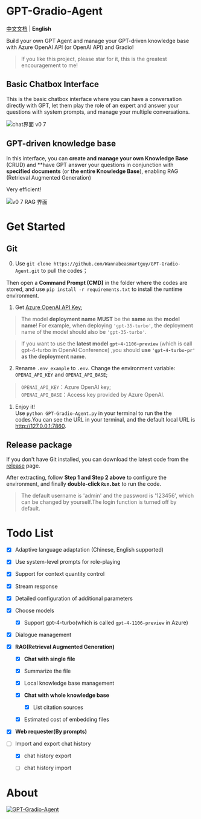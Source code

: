 # GPT-Gradio-Agent  

[中文文档](README_zh-cn.md) | **English**

Build your own GPT Agent and manage your GPT-driven knowledge base with Azure OpenAI API (or OpenAI API) and Gradio! 

> If you like this project, please star for it, this is the greatest encouragement to me!

## Basic Chatbox Interface

This is the basic chatbox interface where you can have a conversation directly with GPT, let them play the role of an expert and answer your questions with system prompts, and manage your multiple conversations.

![chat界面 v0 7](https://github.com/Wannabeasmartguy/GPT-Gradio-Agent/assets/107250451/dfbcd600-075c-4306-8a3b-b87a50290316)

## GPT-driven knowledge base

In this interface, you can **create and manage your own Knowledge Base** (CRUD) and **have GPT answer your questions in conjunction with **specified documents** (or **the entire Knowledge Base**), enabling RAG (Retrieval Augmented Generation)

Very efficient!

![v0 7 RAG 界面](https://github.com/Wannabeasmartguy/GPT-Gradio-Agent/assets/107250451/903ef0ba-20f4-449e-ac31-654953b930ba)

# Get Started

## Git

0. Use `git clone https://github.com/Wannabeasmartguy/GPT-Gradio-Agent.git` to pull the codes；

Then open a **Command Prompt (CMD)** in the folder where the codes are stored, and use `pip install -r requirements.txt` to install the runtime environment.

1. Get [Azure OpenAI API Key](https://portal.azure.com/#home);

> The model **deployment name** **MUST** be the **same** as the **model name**!
> For example, when deploying `'gpt-35-turbo'`, the deployment name of the model should also be `'gpt-35-turbo'`.

> If you want to use the **latest model `gpt-4-1106-preview`** (which is call gpt-4-turbo in OpenAI Conference) ,you should **use `'gpt-4-turbo-pr'` as the deployment name**.

2. Rename `.env_example` to `.env`. Change the environment variable:  `OPENAI_API_KEY` and `OPENAI_API_BASE`;  
  > `OPENAI_API_KEY`：Azure OpenAI key;  
  > `OPENAI_API_BASE`：Access key provided by Azure OpenAI.

1. Enjoy it!  
  Use `python GPT-Gradio-Agent.py` in your terminal to run the the codes.You can see the URL in your terminal, and the default local URL is http://127.0.0.1:7860.

## Release package 

If you don't have Git installed, you can download the latest code from the [release](https://github.com/Wannabeasmartguy/GPT-Gradio-Agent/releases) page.

After extracting, follow **Step 1 and Step 2 above** to configure the environment, and finally **double-click `Run.bat`** to run the code.

> The default username is 'admin' and the password is '123456', which can be changed by yourself.The login function is turned off by default.

# Todo List

- [x] Adaptive language adaptation (Chinese, English supported)

- [x] Use system-level prompts for role-playing

- [x] Support for context quantity control

- [x] Stream response

- [x] Detailed configuration of additional parameters

- [x] Choose models
  
  - [x] Support gpt-4-turbo(which is called `gpt-4-1106-preview` in Azure)

- [x] Dialogue management

- [x] **RAG(Retrieval Augmented Generation)**

  - [x] **Chat with single file**
  
  - [x] Summarize the file
  
  - [x] Local knowledge base management
  
  - [x] **Chat with whole knowledge base**
  
    - [x] List citation sources
  
  - [x] Estimated cost of embedding files

- [x] **Web requester(By prompts)**

- [ ] Import and export chat history
  
  - [x] chat history export
  
  - [ ] chat history import
  
# About

[![GPT-Gradio-Agent](https://github-readme-stats-wannabeasmartguy.vercel.app/api?username=Wannabeasmartguy&show_icons=true&theme=vue)](https://github.com/Wannabeasmartguy/GPT-Gradio-Agent)    
